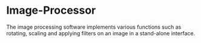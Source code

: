 # Image-Processor
The image processing software implements various functions such as rotating, scaling and applying filters on an image in a stand-alone interface.

